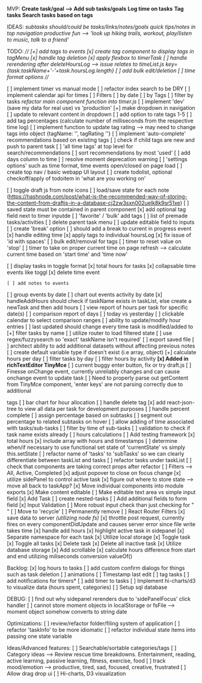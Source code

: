 MVP:
**Create task/goal --> Add sub tasks/goals**
**Log time on tasks**
**Tag tasks**
**Search tasks based on tags**

IDEAS:
*subtasks should/could be tasks/links/notes/goals*
*quick tips/notes in top navigation*
*productive fun --> 'look up hiking trails, workout, play/listen to music, talk to a friend'*


TODO:
*//
[+] add tags to events
  [x] create tag component to display tags in tagMenu
  [x] handle tag deletion
[x] apply flexbox to timerTask
[ ] handle rerendering after deleteHoursLog --> issue relates to timeList.js key={task.taskName+'-'+task.hoursLog.length}
[ ] add bulk edit/deletion
[ ] time format options
//*

[ ] implement timer vs manual mode
[ ] refactor index search to be DRY
[ ] implement calendar api for times
[ ] Filters
  [ ] by date
  [ ] by Tags
  [ ] filter by tasks *refactor main component function into timer.js*
[ ] implement 'dev' (save my data for real use) vs 'production'
[+] make dropdown in navigation
  [ ] update to relevant content in dropdown
[ ] add option to rate tags 1-5
  [ ] add tag percentages (calculate number of milliseconds from the respective time log)
  [ ] implement function to update tag rating --> may need to change tags into object {tagName: '', tagRating ''}
[ ] implement 'auto-complete' recommendations based on existing tags
  [ ] check if child tags are new and push to parent task
    [ ] 'all time tags' at top level for search/recommendations
      [ ] sort recommendations by most 'used'
[ ] add days column to time
[ ] resolve moment deprecation warning
[ ] 'settings options' such as time format, time events open/closed on page load
[ ] create top nav / basic webapp UI layout
[ ] create todolist, optional checkoff/apply of todoitem in 'what are you working on'

[ ] toggle draft js from note icons
[ ] load/save state for each note (https://hashnode.com/post/what-is-the-recommended-way-of-storing-the-content-from-draftjs-in-a-database-cj2zw3sxn002uelk8k9sr51xe)
  [ ] saved state must be contained in parent component
[x] add optional tag field next to timer inputde
  [ ] 'favorite' / 'bulk' add tags
[ ] list of premade tasks/activities
[ ] delete parent task menu
[ ] update editable field to inputs
[ ] create 'break' option
  [ ] should add a break to current in progress event
[x] handle editing time
  [x] apply tags to individual hoursLog
[x] fix issue of 'id with spaces'
[ ] bulk edit/removal for tags
[ ] timer to reset value on 'stop'
[ ] timer to take on proper current time on page refresh --> calculate current time based on 'start time' and 'time now'

[ ] display tasks in toggle format
  [x] total hours for tasks
  [x] collapsable time events like toggl
    [x] delete time event


    [ ] add notes to events
  [ ] group events by date
  [ ] chart out events activity by date
[x] handleAddHours should check if taskName exists in taskList, else create a newTask and then add hours
[ ] view report of hours per task for specific date(s)
  [ ] comparison report of days
    [ ] today vs yesterday
    [ ] clickable calendar to select comparison ranges
[ ] ability to update/modify hour entries
[ ] last updated should change every time task is modified/added to
[+] filter tasks by name
  [ ] utilize router to load filtered state
  [ ] use regex/fuzzysearch so 'exact' taskName isn't required'
[ ] export saved file
[ ] architect ability to add additional datasets without affecting previous notes
  [ ] create default variable type if doesn't exist (i.e array, object)
[+] calculate hours per day
  [ ] filter tasks by day
  [ ] filter hours by activity
**[x] Added in richTextEditor TinyMce**
    [ ] current buggy enter button, fix or try draft.js
    [ ] Finesse onChange event, currently unreliably changes and can cause onchange event to update task
    [ ] Need to properly parse out getContent from TinyMce component,
        'enter keys' are not parsing correctly due to additional <p> tags
[ ] bar chart for hour allocation
[ ] handle delete tag
[x] add react-json-tree to view all data per task for development purposes
[ ] handle percent complete
  [ ] assign percentage based on subtasks
    [ ] segment out percentage to related subtasks on hover
[ ] allow adding of time associated with tasks/sub-tasks
  [ ] filter by time of sub-tasks
[ ] validation to check if task name exists already
[ ] hours calculations
[ ] Add testing framework
  [x] total hours
    [x] include array with hours and timestamps
[ ] determine when/if necessary to use functional set state of 'currentState' vs simply this.setState
[ ] refactor name of 'tasks' to 'subTasks' so we can clearly differentiate between taskList and tasks
[ ] refactor tasks under taskList
  [ ] check that components are taking correct props after refactor
[ ] Filters --> All, Active, Completed
[x] adjust popover to close on focus change
[x] utilize sidePanel to control active task
[x] figure out where to store state --> move all back to taskApp?
[x] Move individual components into module exports
[x] Make content editable
  [ ] Make editable text area vs simple input field
[x] Add Task
  [ ] create nested-tasks
 [ ] Add additional fields to form field
 [x] Input Validation
   [ ] More robust input check than just checking for " "
[ ] Move to 'recycle'
[ ] Permanently remove
[ ] React Router Filters
[x] save data to server *(utilizing node fs)*
    [x] throttle post request, currently fires on every componentDidUpdate and causes server error since file write takes time
[x] handle add hours
[x] highlight active task in sidepanel
[x] Separate namespace for each task
[x] Utilize local storage
[x] Toggle task
[x] Toggle all tasks
[x] Delete task
[x] Delete all inactive task
[x] Utilize database storage
[x] Add scrollable
[x] calculate hours difference from start and end utilizing miliseconds conversion valueOf()

Backlog:
[x] log hours to tasks
[ ] add custom confirm dialogs for things such as task deletion
[ ] animations
[ ] Timestamp last edit
[ ] tag tasks
  [ ] add notifications for timers*
[ ] add timer to tasks
[ ] Implement hi-charts/d3 to visualize data (hours spent, categories)
[ ] Setup sql database

DEBUG:
[ ] find out why sidepanel rerenders due to 'sidePanelFocus' click handler
[ ] cannot store moment objects in localStorage or fsFile --> moment object somehow converts to string date

Optimizations:
[ ] review/refactor folder/filing system of application
[ ] refactor 'taskInfo' to be more idiomatic
[ ] refactor individual state items into passing one state variable

Ideas/Advanced features:
[ ] Searchable/sortable categories/tags
[ ] Category ideas --> Review rescue time breakdowns. Entertainment, reading, active learning, passive learning, fitness, exercise, food
  [ ] track mood/emotion --> productive, tired, sad, focused, creative, frustrated
[ ] Allow drag drop ui
[ ] Hi-charts, D3 visualization
